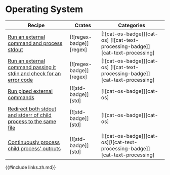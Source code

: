 # Operating System

| Recipe | Crates | Categories |
|--------|--------|------------|
| [Run an external command and process stdout][ex-parse-subprocess-output] | [![regex-badge]][regex] | [![cat-os-badge]][cat-os] [![cat-text-processing-badge]][cat-text-processing] |
| [Run an external command passing it stdin and check for an error code][ex-parse-subprocess-input] | [![regex-badge]][regex] | [![cat-os-badge]][cat-os] [![cat-text-processing-badge]][cat-text-processing] |
| [Run piped external commands][ex-run-piped-external-commands] | [![std-badge]][std] | [![cat-os-badge]][cat-os] |
| [Redirect both stdout and stderr of child process to the same file][ex-redirect-stdout-stderr-same-file] | [![std-badge]][std] | [![cat-os-badge]][cat-os] |
| [Continuously process child process' outputs][ex-continuous-process-output] | [![std-badge]][std] | [![cat-os-badge]][cat-os][![cat-text-processing-badge]][cat-text-processing] |

[ex-parse-subprocess-output]: os/external.html#run-an-external-command-and-process-stdout
[ex-parse-subprocess-input]: os/external.html#run-an-external-command-passing-it-stdin-and-check-for-an-error-code
[ex-run-piped-external-commands]: os/external.html#run-piped-external-commands
[ex-redirect-stdout-stderr-same-file]: os/external.html#redirect-both-stdout-and-stderr-of-child-process-to-the-same-file
[ex-continuous-process-output]: os/external.html#continuously-process-child-process-outputs

{{#include links.zh.md}}
